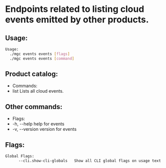 # Endpoints related to listing cloud events emitted by other products.

## Usage:
```bash
Usage:
  ./mgc events events [flags]
  ./mgc events events [command]
```

## Product catalog:
- Commands:
- list        Lists all cloud events.

## Other commands:
- Flags:
- -h, --help      help for events
- -v, --version   version for events

## Flags:
```bash
Global Flags:
      --cli.show-cli-globals   Show all CLI global flags on usage text
```

